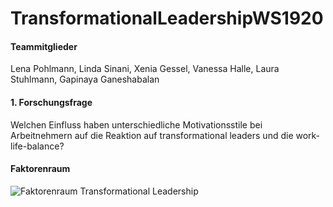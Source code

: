 # TransformationalLeadershipWS1920

#### Teammitglieder

Lena Pohlmann, Linda Sinani, Xenia Gessel, Vanessa Halle, Laura Stuhlmann, Gapinaya Ganeshabalan

#### 1. Forschungsfrage

Welchen Einfluss haben unterschiedliche Motivationsstile bei Arbeitnehmern auf die Reaktion auf transformational leaders und die work-life-balance?

#### Faktorenraum 

![Faktorenraum Transformational Leadership](https://github.com/Gapinaya/TransformationalLeadershipWS1920/blob/master/Faktorenraum%20Transformational%20Leadership.jpg)
